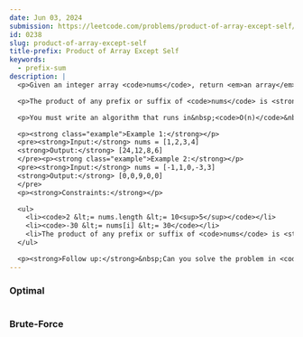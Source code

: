 ```yaml
---
date: Jun 03, 2024
submission: https://leetcode.com/problems/product-of-array-except-self/submissions/1277840199
id: 0238
slug: product-of-array-except-self
title-prefix: Product of Array Except Self
keywords:
  - prefix-sum
description: |
  <p>Given an integer array <code>nums</code>, return <em>an array</em> <code>answer</code> <em>such that</em> <code>answer[i]</code> <em>is equal to the product of all the elements of</em> <code>nums</code> <em>except</em> <code>nums[i]</code>.</p>

  <p>The product of any prefix or suffix of <code>nums</code> is <strong>guaranteed</strong> to fit in a <strong>32-bit</strong> integer.</p>

  <p>You must write an algorithm that runs in&nbsp;<code>O(n)</code>&nbsp;time and without using the division operation.</p>

  <p><strong class="example">Example 1:</strong></p>
  <pre><strong>Input:</strong> nums = [1,2,3,4]
  <strong>Output:</strong> [24,12,8,6]
  </pre><p><strong class="example">Example 2:</strong></p>
  <pre><strong>Input:</strong> nums = [-1,1,0,-3,3]
  <strong>Output:</strong> [0,0,9,0,0]
  </pre>
  <p><strong>Constraints:</strong></p>

  <ul>
    <li><code>2 &lt;= nums.length &lt;= 10<sup>5</sup></code></li>
    <li><code>-30 &lt;= nums[i] &lt;= 30</code></li>
    <li>The product of any prefix or suffix of <code>nums</code> is <strong>guaranteed</strong> to fit in a <strong>32-bit</strong> integer.</li>
  </ul>

  <p><strong>Follow up:</strong>&nbsp;Can you solve the problem in <code>O(1)</code>&nbsp;extra&nbsp;space complexity? (The output array <strong>does not</strong> count as extra space for space complexity analysis.)</p>
---
```


### Optimal

```ts {include="index.ts"}

```

### Brute-Force

```ts {include="bruteforce.ts"}

```

